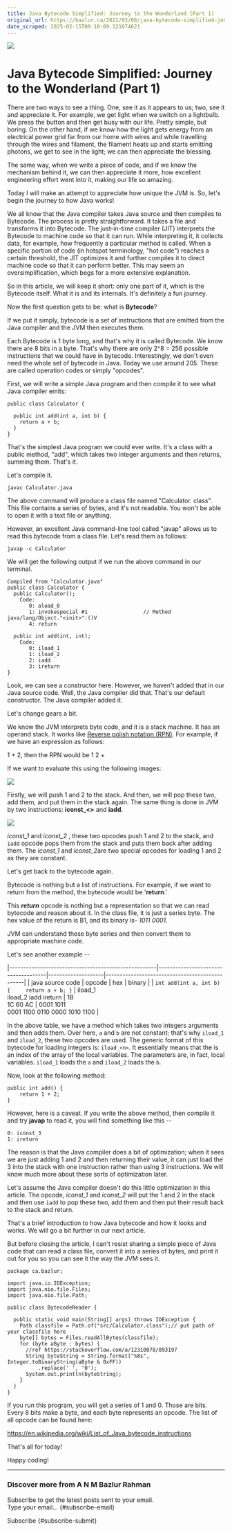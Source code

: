 ```yaml
---
title: Java Bytecode Simplified: Journey to the Wonderland (Part 1)
original_url: https://bazlur.ca/2022/03/08/java-bytecode-simplified-journey-to-the-wonderland-part-1/
date_scraped: 2025-02-15T09:10:09.121674621
---
```


![](images/kenny-eliason-uecskkdb1pg-unsplash-scaled.jpg)

Java Bytecode Simplified: Journey to the Wonderland (Part 1)
============================================================

There are two ways to see a thing. One, see it as it appears to us; two, see it and appreciate it. For example, we get light when we switch on a lightbulb. We press the button and then get busy with our life. Pretty simple, but boring. On the other hand, if we know how the light gets energy from an electrical power grid far from our home with wires and while travelling through the wires and filament, the filament heats up and starts emitting photons, we get to see in the light; we can then appreciate the blessing.

The same way, when we write a piece of code, and if we know the mechanism behind it, we can then appreciate it more, how excellent engineering effort went into it, making our life so amazing.

Today I will make an attempt to appreciate how unique the JVM is. So, let's begin the journey to how Java works!

We all know that the Java compiler takes Java source and then compiles to Bytecode. The process is pretty straightforward. It takes a file and transforms it into Bytecode. The just-in-time compiler (JIT) interprets the Bytecode to machine code so that it can run. While interpreting it, it collects data, for example, how frequently a particular method is called. When a specific portion of code (in hotspot terminology, "hot code") reaches a certain threshold, the JIT optimizes it and further compiles it to direct machine code so that it can perform better. This may seem an oversimplification, which begs for a more extensive explanation.

So in this article, we will keep it short: only one part of it, which is the Bytecode itself. What it is and its internals. It's definitely a fun journey.

Now the first question gets to be: what is **Bytecode**?

If we put it simply, bytecode is a set of instructions that are emitted from the Java compiler and the JVM then executes them.

Each Bytecode is 1 byte long, and that's why it is called Bytecode. We know there are 8 bits in a byte. That's why there are only 2\^8 = 256 possible instructions that we could have in bytecode. Interestingly, we don't even need the whole set of bytecode in Java. Today we use around 205. These are called operation codes or simply "opcodes".

First, we will write a simple Java program and then compile it to see what Java compiler emits:

```
public class Calculator {

  public int add(int a, int b) {
    return a + b;
  }
}
```

That's the simplest Java program we could ever write. It's a class with a public method, "add", which takes two integer arguments and then returns, summing them. That's it.

Let's compile it.

```
javac Calculator.java
```

The above command will produce a class file named "Calculator. class". This file contains a series of bytes, and it's not readable. You won't be able to open it with a text file or anything.

However, an excellent Java command-line tool called "javap" allows us to read this bytecode from a class file. Let's read them as follows:

```
javap -c Calculator
```

We will get the following output if we run the above command in our terminal.

```
Compiled from "Calculator.java"
public class Calculator {
  public Calculator();
    Code:
       0: aload_0
       1: invokespecial #1                  // Method java/lang/Object."<init>":()V
       4: return

  public int add(int, int);
    Code:
       0: iload_1
       1: iload_2
       2: iadd
       3: ireturn
}

```

Look, we can see a constructor here. However, we haven't added that in our Java source code. Well, the Java compiler did that. That's our default constructor. The Java compiler added it.

Let's change gears a bit.

We know the JVM interprets byte code, and it is a stack machine. It has an operand stack. It works like [Reverse polish notation (RPN)](https://en.wikipedia.org/wiki/Reverse_Polish_notation). For example, if we have an expression as follows:

1 + 2, then the RPN would be 1 2 +

If we want to evaluate this using the following images:

![](images/page-272-700x250.png)

Firstly, we will push 1 and 2 to the stack. And then, we will pop these two, add them, and put them in the stack again. The same thing is done in JVM by two instructions: **iconst_\<\>** and **iadd**.

![](images/page-273-700x239.png)

*iconst_1* and *iconst_2* , these two opcodes push 1 and 2 to the stack, and `iadd` opcode pops them from the stack and puts them back after adding them. The *iconst_1* and *iconst_2*are two special opcodes for loading 1 and 2 as they are constant.

Let's get back to the bytecode again.

Bytecode is nothing but a list of instructions. For example, if we want to return from the method, the bytecode would be '**return**.'

This ***return*** opcode is nothing but a representation so that we can read bytecode and reason about it. In the class file, it is just a series byte. The hex value of the return is B1, and its binary is- *1011 0001.*

JVM can understand these byte series and then convert them to appropriate machine code.

Let's see another example --

|-----------------------------------------------------|-------------------------------------|--------------------|------------------------------------------------|
| java source code                                    | opcode                              | hex                | binary                                         |
| ``` int add(int a, int b) {     return a + b; } ``` | iload_1 <br /> iload_2 iadd ireturn | 1B <br /> 1C 60 AC | 0001 1011 <br /> 0001 1100 0110 0000 1010 1100 |

In the above table, we have a method which takes two integers arguments and then adds them. Over here, `a` and `b` are not constant; that's why `iload_1` and `iload_2`, these two opcodes are used. The generic format of this bytecode for loading integers is: `iload_<n>`. It essentially means that the is an index of the array of the local variables. The parameters are, in fact, local variables. `iload_1` loads the `a` and `iload_2` loads the `b`.

Now, look at the following method:

```
public int add() {
    return 1 + 2;
}
```

However, here is a caveat. If you write the above method, then compile it and try **javap** to read it, you will find something like this --

```
0: iconst_3
1: ireturn
```

The reason is that the Java compiler does a bit of optimization; when it sees we are just adding 1 and 2 and then returning their value, it can just load the 3 into the stack with one instruction rather than using 3 instructions. We will know much more about these sorts of optimization later.

Let's assume the Java compiler doesn't do this little optimization in this article. The opcode, *iconst_1* and *iconst_2* will put the 1 and 2 in the stack and then use `iadd` to pop these two, add them and then put their result back to the stack and return.

That's a brief introduction to how Java bytecode and how it looks and works. We will go a bit further in our next article.

But before closing the article, I can't resist sharing a simple piece of Java code that can read a class file, convert it into a series of bytes, and print it out for you so you can see it the way the JVM sees it.

```
package ca.bazlur;

import java.io.IOException;
import java.nio.file.Files;
import java.nio.file.Path;

public class BytecodeReader {

  public static void main(String[] args) throws IOException {
    Path classfile = Path.of("src/Calculator.class");// put path of your classfile here
    byte[] bytes = Files.readAllBytes(classfile);
    for (byte aByte : bytes) {
      //ref https://stackoverflow.com/a/12310078/893197
      String byteString = String.format("%8s", Integer.toBinaryString(aByte & 0xFF))
          .replace(' ', '0');
      System.out.println(byteString);
    }
  }
}
```

If you run this program, you will get a series of 1 and 0. Those are bits. Every 8 bits make a byte, and each byte represents an opcode. The list of all opcode can be found here:

<https://en.wikipedia.org/wiki/List_of_Java_bytecode_instructions>

That's all for today!

Happy coding!  

*** ** * ** ***

### Discover more from A N M Bazlur Rahman

Subscribe to get the latest posts sent to your email.  
Type your email... {#subscribe-email}

Subscribe {#subscribe-submit}
